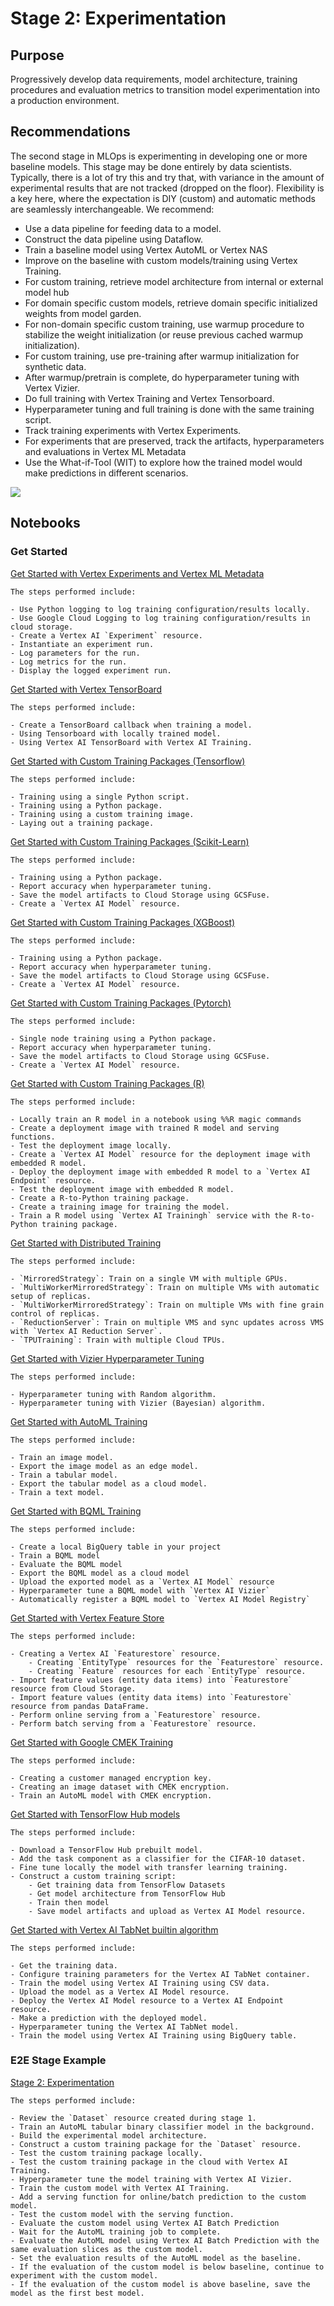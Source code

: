 # Stage 2: Experimentation

## Purpose

Progressively develop data requirements, model architecture, training procedures and evaluation metrics to transition model experimentation into a production environment.


## Recommendations  

The second stage in MLOps is experimenting in developing one or more baseline models. This stage may be done entirely by data scientists. Typically, there is a lot of try this and try that, with variance in the amount of experimental results that are not tracked (dropped on the floor). Flexibility is a key here, where the expectation is DIY (custom) and automatic methods are seamlessly interchangeable. We recommend:

- Use a data pipeline for feeding data to a model.
- Construct the data pipeline using Dataflow.
- Train a baseline model using Vertex AutoML or Vertex NAS
- Improve on the baseline with custom models/training using Vertex Training.
- For custom training, retrieve model architecture from internal or external model hub
- For domain specific custom models, retrieve domain specific initialized weights from model garden.
- For non-domain specific custom training, use warmup procedure to stabilize the weight initialization (or reuse previous cached warmup initialization).
- For custom training, use pre-training after warmup initialization for synthetic data.
- After warmup/pretrain is complete, do hyperparameter tuning with Vertex Vizier.
- Do full training with Vertex Training and Vertex Tensorboard.
- Hyperparameter tuning and full training is done with the same training script.
- Track training experiments with Vertex Experiments.
- For experiments that are preserved, track the artifacts, hyperparameters and evaluations in Vertex ML Metadata
- Use the What-if-Tool (WIT) to explore how the trained model would make predictions in different scenarios.


<img src='stage2.png'>

## Notebooks

### Get Started

[Get Started with Vertex Experiments and Vertex ML Metadata](get_started_vertex_experiments.ipynb)

```
The steps performed include:

- Use Python logging to log training configuration/results locally.
- Use Google Cloud Logging to log training configuration/results in cloud storage.
- Create a Vertex AI `Experiment` resource.
- Instantiate an experiment run.
- Log parameters for the run.
- Log metrics for the run.
- Display the logged experiment run.
```

[Get Started with Vertex TensorBoard](get_started_vertex_tensorboard.ipynb)

```
The steps performed include:

- Create a TensorBoard callback when training a model.
- Using Tensorboard with locally trained model.
- Using Vertex AI TensorBoard with Vertex AI Training.
```

[Get Started with Custom Training Packages (Tensorflow)](get_started_vertex_training.ipynb)

```
The steps performed include:

- Training using a single Python script.
- Training using a Python package.
- Training using a custom training image.
- Laying out a training package.
```

[Get Started with Custom Training Packages (Scikit-Learn)](get_started_vertex_training_sklearn.ipynb)

```
The steps performed include:

- Training using a Python package.
- Report accuracy when hyperparameter tuning.
- Save the model artifacts to Cloud Storage using GCSFuse.
- Create a `Vertex AI Model` resource.
```

[Get Started with Custom Training Packages (XGBoost)](get_started_vertex_training_xgboost.ipynb)

```
The steps performed include:

- Training using a Python package.
- Report accuracy when hyperparameter tuning.
- Save the model artifacts to Cloud Storage using GCSFuse.
- Create a `Vertex AI Model` resource.
```

[Get Started with Custom Training Packages (Pytorch)](get_started_vertex_training_pytorch.ipynb)

```
The steps performed include:

- Single node training using a Python package.
- Report accuracy when hyperparameter tuning.
- Save the model artifacts to Cloud Storage using GCSFuse.
- Create a `Vertex AI Model` resource.
```

[Get Started with Custom Training Packages (R)](get_started_vertex_training_r.ipynb)

```
The steps performed include:

- Locally train an R model in a notebook using %%R magic commands
- Create a deployment image with trained R model and serving functions.
- Test the deployment image locally.
- Create a `Vertex AI Model` resource for the deployment image with embedded R model.
- Deploy the deployment image with embedded R model to a `Vertex AI Endpoint` resource.
- Test the deployment image with embedded R model.
- Create a R-to-Python training package.
- Create a training image for training the model.
- Train a R model using `Vertex AI Trainingh` service with the R-to-Python training package.
```

[Get Started with Distributed Training](get_started_vertex_distributed_training.ipynb)

```
The steps performed include:

- `MirroredStrategy`: Train on a single VM with multiple GPUs.
- `MultiWorkerMirroredStrategy`: Train on multiple VMs with automatic setup of replicas.
- `MultiWorkerMirroredStrategy`: Train on multiple VMs with fine grain control of replicas.
- `ReductionServer`: Train on multiple VMS and sync updates across VMS with `Vertex AI Reduction Server`.
- `TPUTraining`: Train with multiple Cloud TPUs.
```

[Get Started with Vizier Hyperparameter Tuning](get_started_vertex_vizier.ipynb)

```
The steps performed include:

- Hyperparameter tuning with Random algorithm.
- Hyperparameter tuning with Vizier (Bayesian) algorithm.
```

[Get Started with AutoML Training](get_started_automl_training.ipynb)

```
The steps performed include:

- Train an image model.
- Export the image model as an edge model.
- Train a tabular model.
- Export the tabular model as a cloud model.
- Train a text model.
```

[Get Started with BQML Training](get_started_bqml_training.ipynb)

```
The steps performed include:

- Create a local BigQuery table in your project
- Train a BQML model
- Evaluate the BQML model
- Export the BQML model as a cloud model
- Upload the exported model as a `Vertex AI Model` resource
- Hyperparameter tune a BQML model with `Vertex AI Vizier`
- Automatically register a BQML model to `Vertex AI Model Registry`
```

[Get Started with Vertex Feature Store](get_started_vertex_feature_store.ipynb)

```
The steps performed include:

- Creating a Vertex AI `Featurestore` resource.
    - Creating `EntityType` resources for the `Featurestore` resource.
    - Creating `Feature` resources for each `EntityType` resource.
- Import feature values (entity data items) into `Featurestore` resource from Cloud Storage.
- Import feature values (entity data items) into `Featurestore` resource from pandas DataFrame.
- Perform online serving from a `Featurestore` resource.
- Perform batch serving from a `Featurestore` resource.
```

[Get Started with Google CMEK Training](get_started_with_cmek_training.ipynb)

```
The steps performed include:

- Creating a customer managed encryption key.
- Creating an image dataset with CMEK encryption.
- Train an AutoML model with CMEK encryption.
```

[Get Started with TensorFlow Hub models](get_started_with_tfhub_models.ipynb)

```
The steps performed include:

- Download a TensorFlow Hub prebuilt model.
- Add the task component as a classifier for the CIFAR-10 dataset.
- Fine tune locally the model with transfer learning training.
- Construct a custom training script:
    - Get training data from TensorFlow Datasets
    - Get model architecture from TensorFlow Hub
    - Train then model
    - Save model artifacts and upload as Vertex AI Model resource.
```

[Get Started with Vertex AI TabNet builtin algorithm](get_started_with_tabnet.ipynb)
```
The steps performed include:

- Get the training data.
- Configure training parameters for the Vertex AI TabNet container.
- Train the model using Vertex AI Training using CSV data.
- Upload the model as a Vertex AI Model resource.
- Deploy the Vertex AI Model resource to a Vertex AI Endpoint resource.
- Make a prediction with the deployed model.
- Hyperparameter tuning the Vertex AI TabNet model.
- Train the model using Vertex AI Training using BigQuery table.
```


### E2E Stage Example

[Stage 2: Experimentation](mlops_experimentation.ipynb)

```
The steps performed include:

- Review the `Dataset` resource created during stage 1.
- Train an AutoML tabular binary classifier model in the background.
- Build the experimental model architecture.
- Construct a custom training package for the `Dataset` resource.
- Test the custom training package locally.
- Test the custom training package in the cloud with Vertex AI Training.
- Hyperparameter tune the model training with Vertex AI Vizier.
- Train the custom model with Vertex AI Training.
- Add a serving function for online/batch prediction to the custom model.
- Test the custom model with the serving function.
- Evaluate the custom model using Vertex AI Batch Prediction
- Wait for the AutoML training job to complete.
- Evaluate the AutoML model using Vertex AI Batch Prediction with the same evaluation slices as the custom model.
- Set the evaluation results of the AutoML model as the baseline.
- If the evaluation of the custom model is below baseline, continue to experiment with the custom model.
- If the evaluation of the custom model is above baseline, save the model as the first best model.
```
